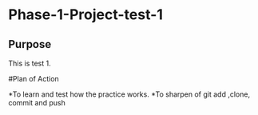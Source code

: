 # Phase-1-Project-test-1

## Purpose

This is test 1.

#Plan of Action

*To learn and test how the practice works.
*To sharpen of git add ,clone, commit and push
